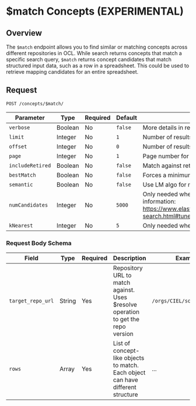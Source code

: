 # $match Concepts (EXPERIMENTAL)

## Overview

The `$match` endpoint allows you to find similar or matching concepts across different repositories in OCL. While search returns concepts that match a specific search query, `$match` returns concept candidates that match structured input data, such as a row in a spreadsheet. This could be used to retrieve mapping candidates for an entire spreadsheet.

## Request
```
POST /concepts/$match/
```

| Parameter | Type | Required | Default | Description |
|-----------|------|----------|---------|-------------|
| `verbose` | Boolean | No | `false` | More details in results (concept details) |
| `limit` | Integer | No | `1` | Number of results to be returned or page size |
| `offset` | Integer | No | `0` | Number of results to skip |
| `page` | Integer | No | `1` | Page number for paginated results |
| `includeRetired` | Boolean | No | `false` | Match against retired concepts as well |
| `bestMatch` | Boolean | No | `false` | Forces a minimum search score threshold to be applied |
| `semantic` | Boolean | No | `false` | Use LM algo for matching |
| `numCandidates` | Integer | No | `5000` | Only needed when semantic=true. Range: 1 to 5000. For more information: https://www.elastic.co/guide/en/elasticsearch/reference/current/knn-search.html#tune-approximate-knn-for-speed-accuracy |
| `kNearest` | Integer | No | `5` | Only needed when semantic=true. Range: 1 to 10 |

### Request Body Schema

| Field | Type | Required | Description | Example |
|-------|------|----------|-------------|---------|
| `target_repo_url` | String | Yes | Repository URL to match against. Uses $resolve operation to get the repo version | `/orgs/CIEL/sources/CIEL/` |
| `rows` | Array | Yes | List of concept-like objects to match. Each object can have different structure | ... |
